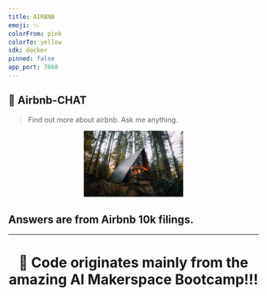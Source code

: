 ```yaml
---
title: AIRBNB
emoji: 📉
colorFrom: pink
colorTo: yellow
sdk: docker
pinned: false
app_port: 7860
---
```


## 🤖 Airbnb-CHAT

> Find out more about airbnb. Ask me anything.

<p align = "center" draggable=”false” ><img src="airbnb.png" 
     width="200px"
     height="auto"/>
</p>


##  Answers are from Airbnb 10k filings.

---


## <h1 align="center" id="heading">:wave: Code originates mainly from the amazing AI Makerspace Bootcamp!!! </h1>